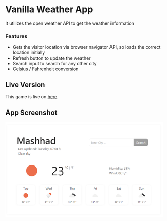 <h1> Vanilla Weather App </h1>
<p> It utilizes the open weather API to get the weather information </p>
<h3> Features</h3>
<ul>
  <li> Gets the visitor location via browser navigator API, so loads the correct location initially</li>
  <li> Refresh button to update the weather</li>
  <li> Search input to search for any other city </li>
  <li> Celsius / Fahrenheit conversion</i>
</ul>

<h2> Live Version </h2>
<p> This game is live on <a href="https://zippy-kitten-fd98bf.netlify.app" target="_blank"> here </a> <p>

<h2> App Screenshot </h2>
<div>
  <img src="./screenshot.PNG"  width="500"/>   
</div>

